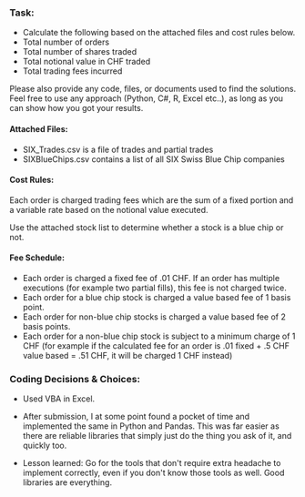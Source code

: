 ### Task:  
  
- Calculate the following based on the attached files and cost rules below.  
- Total number of orders  
- Total number of shares traded  
- Total notional value in CHF traded  
- Total trading fees incurred  
  
Please also provide any code, files, or documents used to find the solutions.  Feel free to use any approach (Python, C#, R, Excel etc..), as long as you can show how you got your results.  
  
#### Attached Files:  
- SIX_Trades.csv is a file of trades and partial trades  
- SIXBlueChips.csv contains a list of all SIX Swiss Blue Chip companies  
  
#### Cost Rules:  
Each order is charged trading fees which are the sum of a fixed portion and a variable rate based on the notional value executed.  
  
Use the attached stock list to determine whether a stock is a blue chip or not.  
  
#### Fee Schedule:  
- Each order is charged a fixed fee of .01 CHF. If an order has multiple executions (for example two partial fills), this fee is not charged twice.  
- Each order for a blue chip stock is charged a value based fee of 1 basis point.  
- Each order for non-blue chip stocks is charged a value based fee of 2 basis points.  
- Each order for a non-blue chip stock is subject to a minimum charge of 1 CHF (for example if the calculated fee for an order is .01 fixed + .5 CHF value based = .51 CHF, it will be charged 1 CHF instead)

### Coding Decisions & Choices:
  
- Used VBA in Excel. 
  
- After submission, I at some point found a pocket of time and implemented the same in Python and Pandas. This was far easier as there are reliable libraries that simply just do the thing you ask of it, and quickly too. 
  
- Lesson learned: Go for the tools that don't require extra headache to implement correctly, even if you don't know those tools as well. Good libraries are everything.  
  
